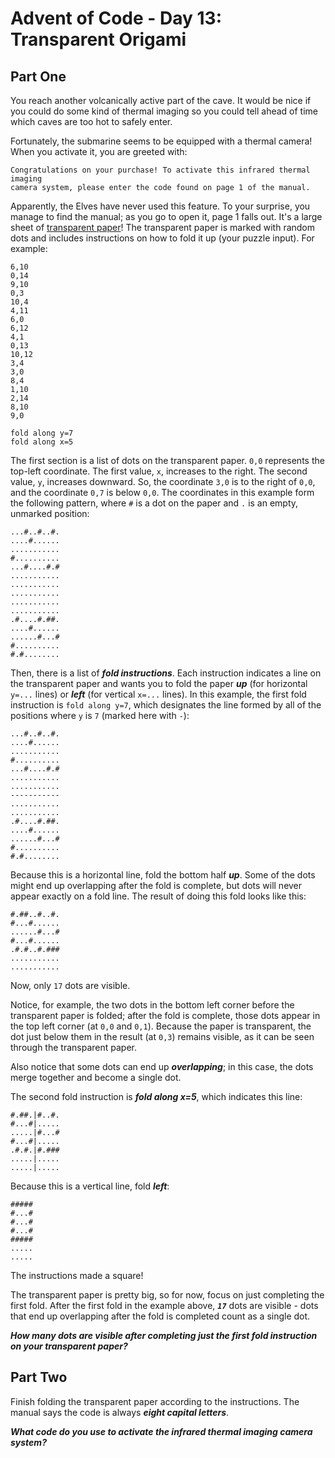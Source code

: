 # Advent of Code - Day 13: Transparent Origami

## Part One

You reach another volcanically active part of the cave. It would be nice if
you could do some kind of thermal imaging so you could tell ahead of time
which caves are too hot to safely enter.

Fortunately, the submarine seems to be equipped with a thermal camera! When
you activate it, you are greeted with:

    Congratulations on your purchase! To activate this infrared thermal imaging
    camera system, please enter the code found on page 1 of the manual.

Apparently, the Elves have never used this feature. To your surprise, you
manage to find the manual; as you go to open it, page 1 falls out. It's a
large sheet of [transparent paper](https://en.wikipedia.org/wiki/Transparency_(projection))!
The transparent paper is marked with random dots and includes instructions
on how to fold it up (your puzzle input). For example:

    6,10
    0,14
    9,10
    0,3
    10,4
    4,11
    6,0
    6,12
    4,1
    0,13
    10,12
    3,4
    3,0
    8,4
    1,10
    2,14
    8,10
    9,0

    fold along y=7
    fold along x=5

The first section is a list of dots on the transparent paper. `0,0`
represents the top-left coordinate. The first value, `x`, increases to the
right. The second value, `y`, increases downward. So, the coordinate `3,0` is
to the right of `0,0`, and the coordinate `0,7` is below `0,0`. The coordinates
in this example form the following pattern, where `#` is a dot on the paper
and `.` is an empty, unmarked position:

    ...#..#..#.
    ....#......
    ...........
    #..........
    ...#....#.#
    ...........
    ...........
    ...........
    ...........
    ...........
    .#....#.##.
    ....#......
    ......#...#
    #..........
    #.#........

Then, there is a list of _**fold instructions**_. Each instruction indicates a
line on the transparent paper and wants you to fold the paper _**up**_ (for
horizontal `y=...` lines) or _**left**_ (for vertical `x=...` lines). In this
example, the first fold instruction is `fold along y=7`, which designates the
line formed by all of the positions where `y` is `7` (marked here with `-`):

    ...#..#..#.
    ....#......
    ...........
    #..........
    ...#....#.#
    ...........
    ...........
    -----------
    ...........
    ...........
    .#....#.##.
    ....#......
    ......#...#
    #..........
    #.#........

Because this is a horizontal line, fold the bottom half _**up**_. Some of the
dots might end up overlapping after the fold is complete, but dots will
never appear exactly on a fold line. The result of doing this fold looks
like this:

    #.##..#..#.
    #...#......
    ......#...#
    #...#......
    .#.#..#.###
    ...........
    ...........

Now, only `17` dots are visible.

Notice, for example, the two dots in the bottom left corner before the
transparent paper is folded; after the fold is complete, those dots appear
in the top left corner (at `0,0` and `0,1`). Because the paper is transparent,
the dot just below them in the result (at `0,3`) remains visible, as it can
be seen through the transparent paper.

Also notice that some dots can end up _**overlapping**_; in this case, the dots
merge together and become a single dot.

The second fold instruction is _**fold along x=5**_, which indicates this line:

    #.##.|#..#.
    #...#|.....
    .....|#...#
    #...#|.....
    .#.#.|#.###
    .....|.....
    .....|.....

Because this is a vertical line, fold _**left**_:

    #####
    #...#
    #...#
    #...#
    #####
    .....
    .....

The instructions made a square!

The transparent paper is pretty big, so for now, focus on just completing
the first fold. After the first fold in the example above, _**`17`**_ dots are
visible - dots that end up overlapping after the fold is completed count as
a single dot.

_**How many dots are visible after completing just the first fold instruction
on your transparent paper?**_

## Part Two

Finish folding the transparent paper according to the instructions. The
manual says the code is always _**eight capital letters**_.

_**What code do you use to activate the infrared thermal imaging camera
system?**_
